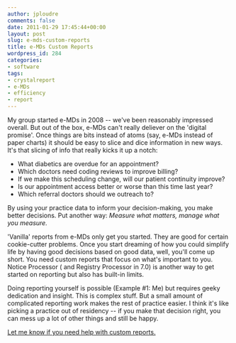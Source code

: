 ```yaml
---
author: jploudre
comments: false
date: 2011-01-29 17:45:44+00:00
layout: post
slug: e-mds-custom-reports
title: e-MDs Custom Reports
wordpress_id: 284
categories:
- software
tags:
- crystalreport
- e-MDs
- efficiency
- report
---
```


My group started e-MDs in 2008 -- we've been reasonably impressed overall. But out of the box, e-MDs can't really deliever on the 'digital promise'. Once things are bits instead of atoms (say, e-MDs instead of paper charts) it should be easy to slice and dice information in new ways. It's that slicing of info that really kicks it up a notch: 

* What diabetics are overdue for an appointment?
* Which doctors need coding reviews to improve billing?
* If we make this scheduling change, will our patient continuity improve?
* Is our appointment access better or worse than this time last year?
* Which referral doctors should we outreach to?

By using your practice data to inform your decision-making, you make better decisions. Put another way: *Measure what matters, manage what you measure.*

'Vanilla' reports from e-MDs only get you started. They are good for certain cookie-cutter problems. Once you start dreaming of how you could simplify life by having good decisions based on good data, well, you'll come up short. You need custom reports that focus on what's important to you. Notice Processor ( and Registry Processor in 7.0) is another way to get started on reporting but also has built-in limits.

Doing reporting yourself is possible (Example #1: Me) but requires geeky dedication and insight. This is complex stuff. But a small amount of complicated reporting work makes the rest of practice easier. I think it's like picking a practice out of residency -- if you make that decision right, you can mess up a lot of other things and still be happy. 

[Let me know if you need help with custom reports.](/custom-report/)

